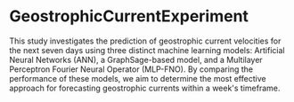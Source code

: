 # GeostrophicCurrentExperiment
This study investigates the prediction of geostrophic current velocities for the next seven days using three distinct machine learning models: Artificial Neural Networks (ANN), a GraphSage-based model, and a Multilayer Perceptron Fourier Neural Operator (MLP-FNO). By comparing the performance of these models, we aim to determine the most effective approach for forecasting geostrophic currents within a week's timeframe.
